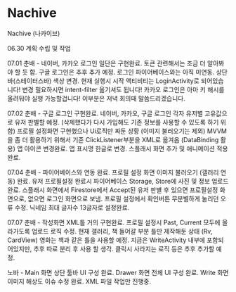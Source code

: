 # Nachive
Nachive (나카이브)

06.30
계획 수립 및 작업 

07.01
춘배 - 
네이버, 카카오 로그인 일단은 구현완료. 
토큰 관련해서는 조금 더 알아봐야 할 듯 함. 
구글 로그인은 추후 추가 예정. 
로그인 파이어베이스와는 아직 미연동.
상단바(스테이터스바) 색상 변경.
현재 실행시 시작 액티비티는 LoginActivity로 되어있습니다! 변경 필요하시면 intent-filter 옮기셔도 됩니다!
카카오 로그인은 아마 키 해시를 올려둬야 실행 가능할겁니다! 이부분은 저녁 회의때 말씀드리겠습니다.

07.02
춘배 -
구글 로그인 구현완료.
네이버, 카카오, 구글 로그인 각자 유저별 고유값으로 유저 판별할 예정. (삭제했다가 다시 가입해도 기존 정보를 사용할 수 있도록 하기 위함)
프로필 설정화면 구현했으나 Ui로직만 짜둔 상황 (이미지 불러오기는 제외)
MVVM을 좀 더 활용하기 위해서 기존 ClickListener부분을 XML로 옮겨옴 (DataBinding 활용)
앱 아이콘 변경완료. 앱 표시명 한글로 변경.
스플래시 화면 추가 및 애니메이션 적용 완료.

07.04
춘배 -
파이어베이스와 연동 완료.
프로필 설정 화면 이미지 불러오기 (갤러리 연동) 완료.
유저 프로필설정 완료시 파이어베이스 Storage, Store에 사진 및 정보 업로드 완료.
스플래시 화면에서 Firestore에서 Accept된 유저 판별 후 있으면 프로필설정 화면으로, 없으면 로그인 화면으로 보냄.
프로필 설정에서 확인버튼 무분별하게 눌리던 오류 수정.
닉네임 최대 글자수 13글자로 설정완료.

07.07
춘배 -
작성화면 XML틀 거의 구현완료.
프로필 설정시 Past, Current 모두에 올라가도록 업로드 로직 수정.
현재 갤러리, 책 들어갈 부분 틀만 제작해둔 상태 (Rv, CardView)
영화는 책과 같은 틀을 사용할 예정.
지금은 WriteActivity 내부에 포함되어있지만, 추후 따로 분리 후 <include> 사용 할 생각.
클릭시 사라지는 로직 등은 추후 추가할 예정.
   
노바 - Main 화면 상단 툴바 UI 구성 완료.
Drawer 화면 전체 UI 구성 완료.
Write 화면 이미지 해상도 이슈 수정 완료.
XML 파일 작업만 진행중.
